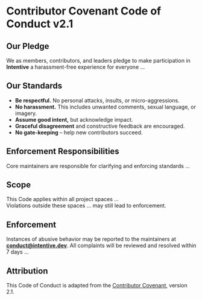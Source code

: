 <!-- CODE_OF_CONDUCT.md -->
# Contributor Covenant Code of Conduct v2.1

## Our Pledge
We as members, contributors, and leaders pledge to make participation in **Intentive** a harassment-free experience for everyone …

## Our Standards
- **Be respectful.** No personal attacks, insults, or micro-aggressions.  
- **No harassment.** This includes unwanted comments, sexual language, or imagery.  
- **Assume good intent,** but acknowledge impact.  
- **Graceful disagreement** and constructive feedback are encouraged.  
- **No gate-keeping** – help new contributors succeed.

## Enforcement Responsibilities
Core maintainers are responsible for clarifying and enforcing standards …

## Scope
This Code applies within all project spaces …  
Violations outside these spaces … may still lead to enforcement.

## Enforcement
Instances of abusive behavior may be reported to the maintainers at  
**conduct@intentive.dev**. All complaints will be reviewed and resolved within 7 days …

## Attribution
This Code of Conduct is adapted from the [Contributor Covenant](https://www.contributor-covenant.org), version 2.1.
